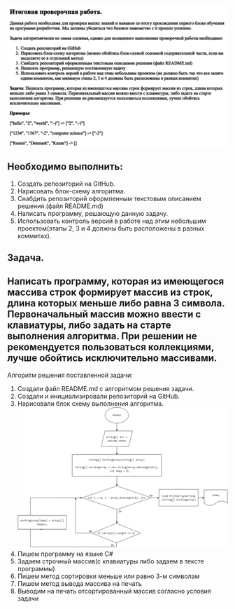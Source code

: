 ![Файл задания](https://github.com/kurakin93/test/blob/master/test.png)

## Необходимо выполнить:
1. Создать репозиторий на GitHub.
2. Нарисовать блок-схему алгоритма.
3. Снабдить репозиторий оформленным текстовым описанием решения.(файл README.md)
4. Написать программу, решающую данную задачу.
5. Использовать контроль версий в работе над этим небольшим проектом(этапы 2, 3 и 4 должны быть расположены в разных коммитах).

## Задача. 
## Написать программу, которая из имеющегося массива строк формирует массив из строк, длина которых меньше либо равна 3 символа. Первоначальный массив можно ввести с клавиатуры, либо задать на старте выполнения алгоритма. При решении не рекомендуется пользоваться коллекциями, лучше обойтись исключительно массивами.

Алгоритм решения поставленной задачи:

1. Создали файл README.md с алгоритмом решения задачи.
2. Создали и инициализировали репозиторий на GitHub.
3. Нарисовали блок схему выполнения алгоритма.
   ![Блок схема алгоритма](https://github.com/kurakin93/test/blob/master/123.png)
4. Пишем программу на языке С#
5. Задаем строчный массив(с клавиатуры либо задаем в тексте программы)
6. Пишем метод сортировки меньше или равно 3-м символам
7. Пишем метод вывода массива на печать
8. Выводим на печать отсортированный массив согласно условия задачи

